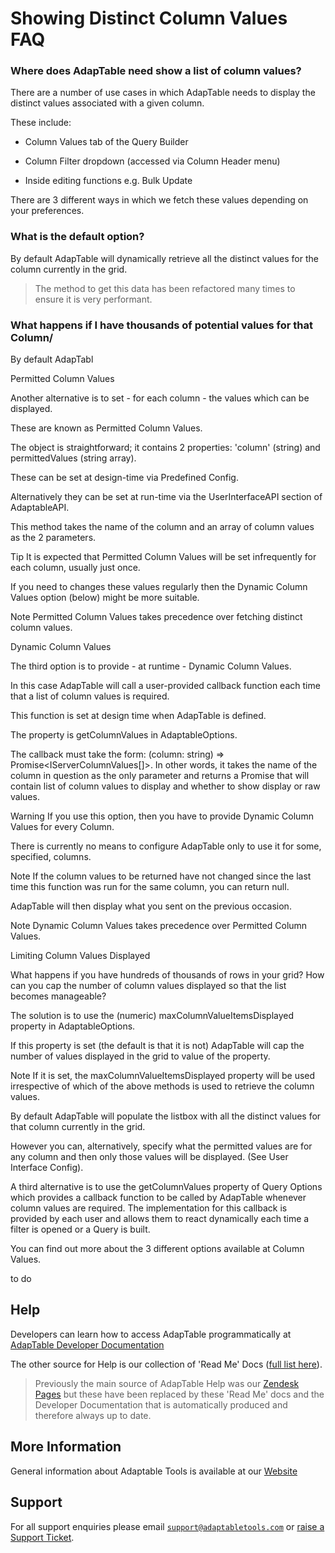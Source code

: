 # Showing Distinct Column Values FAQ

### Where does AdapTable need show a list of column values? 

There are a number of use cases in which AdapTable needs to display the distinct values associated with a given column.  

These include:

- Column Values tab of the Query Builder

- Column Filter dropdown (accessed via Column Header menu)

- Inside editing functions e.g. Bulk Update

There are 3 different ways in which we fetch these values depending on your preferences.

### What is the default option?

By default AdapTable will dynamically retrieve all the distinct values for the column currently in the grid.  

> The method to get this data has been refactored many times to ensure it is very performant.

### What happens if I have thousands of potential values for that Column/

By default AdapTabl

Permitted Column Values

Another alternative is to set - for each column - the values which can be displayed.  

These are known as Permitted Column Values.  

The object is straightforward; it contains 2 properties: 'column' (string) and permittedValues (string array). 

These can be set at design-time via Predefined Config.

Alternatively they can be set at run-time via the UserInterfaceAPI section of AdaptableAPI.

This method takes the name of the column and an array of column values as the 2 parameters.  

Tip
It is expected that Permitted Column Values will be set infrequently for each column, usually just once.

If you need to changes these values regularly then the Dynamic Column Values option (below) might be more suitable.

Note
Permitted Column Values takes precedence over fetching distinct column values.

Dynamic Column Values

The third option is to provide - at runtime - Dynamic Column Values.

In this case AdapTable will call a user-provided callback function each time that a list of column values is required.

This function is set at design time when AdapTable is defined.

The property is getColumnValues in AdaptableOptions.

The callback must take the form:  (column: string) => Promise<IServerColumnValues[]>.  In other words, it takes the name of the column in question as the only parameter and returns a Promise that will contain list of column values to display and whether to show display or raw values.

Warning
If you use this option, then you have to provide Dynamic Column Values for every Column.

There is currently no means to configure AdapTable only to use it for some, specified, columns.

Note
If the column values to be returned have not changed since the last time this function was run for the same column, you can return null.  

AdapTable will then display what you sent on the previous occasion.

Note
Dynamic Column Values takes precedence over Permitted Column Values.

Limiting Column Values Displayed

What happens if you have hundreds of thousands of rows in your grid?  How can you cap the number of column values displayed so that the list becomes manageable?

The solution is to use the (numeric) maxColumnValueItemsDisplayed property in AdaptableOptions.  

If this property is set (the default is that it is not) AdapTable will cap the number of values displayed in the grid to value of the property.

Note
If it is set, the maxColumnValueItemsDisplayed property will be used irrespective of which of the above methods is used to retrieve the column values.


 
 
 
 
 By default AdapTable will populate the listbox with all the distinct values for that column currently in the grid.

  However you can, alternatively, specify what the permitted values are for any column and then only those values will be displayed.  (See User Interface Config).

  A third alternative is to use the getColumnValues property of Query Options which provides a callback function to be called by AdapTable whenever column values are required.  The implementation for this callback is provided by  each user and allows them to react dynamically each time a filter is opened or a Query is built.

  You  can find out more about the 3 different options available at Column Values.

  to do


## Help

Developers can learn how to access AdapTable programmatically at [AdapTable Developer Documentation](https://api.adaptabletools.com) 

The other source for Help is our collection of 'Read Me' Docs ([full list here](https://github.com/AdaptableTools/adaptable/blob/master/packages/adaptable/readme/readme-list.md)).

> Previously the main source of AdapTable Help was our [Zendesk Pages](https://adaptabletools.zendesk.com/hc/en-us/articles/360007083017-Help-) but these have been replaced by these 'Read Me' docs and the Developer Documentation that is automatically produced and therefore always up to date.

## More Information

General information about Adaptable Tools is available at our [Website](http://www.adaptabletools.com) 

## Support

For all support enquiries please email [`support@adaptabletools.com`](mailto:support@adaptabletools.com) or [raise a Support Ticket](https://adaptabletools.zendesk.com/hc/en-us/requests/new).
